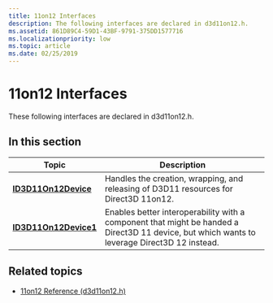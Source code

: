 ```yaml
---
title: 11on12 Interfaces
description: The following interfaces are declared in d3d11on12.h.
ms.assetid: 861D89C4-59D1-43BF-9791-375DD1577716
ms.localizationpriority: low
ms.topic: article
ms.date: 02/25/2019
---
```


# 11on12 Interfaces
These following interfaces are declared in d3d11on12.h.

## In this section
| Topic | Description |
|-|-|
| [**ID3D11On12Device**](/windows/desktop/api/d3d11on12/nn-d3d11on12-id3d11on12device) | Handles the creation, wrapping, and releasing of D3D11 resources for Direct3D 11on12. |
| [**ID3D11On12Device1**](/windows/desktop/api/d3d11on12/nn-d3d11on12-id3d11on12device1) | Enables better interoperability with a component that might be handed a Direct3D 11 device, but which wants to leverage Direct3D 12 instead. |

## Related topics
* [11on12 Reference (d3d11on12.h)](direct3d-11on12-reference.md)
